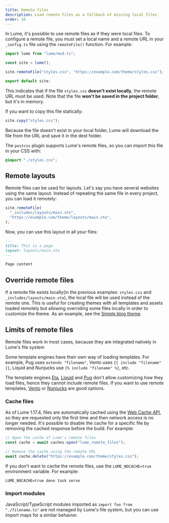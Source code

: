 ```yaml
---
title: Remote files
description: Load remote files as a fallback of missing local files
order: 16
---
```


In Lume, it's possible to use remote files as if they were local files. To
configure a remote file, you must set a local name and a remote URL in your
`_config.ts` file using the `remoteFile()` function. For example:

```ts
import lume from "lume/mod.ts";

const site = lume();

site.remoteFile("styles.css", "https://example.com/theme/styles.css");

export default site;
```

This indicates that if the file `styles.css` **doesn't exist locally**, the
remote URL must be used. Note that the file **won't be saved in the project
folder**, but it's in memory.

If you want to copy this file statically:

```js
site.copy("styles.css");
```

Because the file doesn't exist in your local folder, Lume will download the file
from the URL and save it in the dest folder.

The `postcss` plugin supports Lume's remote files, so you can import this file
in your CSS with:

```css
@import "./styles.css";
```

## Remote layouts

Remote files can be used for layouts. Let's say you have several websites using
the same layout. Instead of repeating the same file in every project, you can
load it remotely:

```ts
site.remoteFile(
  "_includes/layouts/main.vto",
  "https://example.com/theme/layouts/main.vto",
);
```

Now, you can use this layout in all your files:

```md
---
title: This is a page
layout: layouts/main.vto
---

Page content
```

## Override remote files

If a remote file exists locally(in the previous examples: `styles.css` and
`_includes/layouts/main.vto`), the local file will be used instead of the remote
one. This is useful for creating themes with all templates and assets loaded
remotely but allowing overriding some files locally in order to customize the
theme. As an example, see the
[Simple blog theme](https://github.com/lumeland/theme-simple-blog).

## Limits of remote files

Remote files work in most cases, because they are integrated natively in Lume's
file system

Some template engines have their own way of loading templates. For example, Pug
uses `extends "filename"`, Vento uses `{{ include "filename" }}`, Liquid and
Nunjucks use `{% include "filename" %}`, etc.

The template engines [Eta](../../plugins/eta.md),
[Liquid](../../plugins/liquid.md) and [Pug](../../plugins/pug.md) don't allow
customizing how they load files, hence they cannot include remote files. If you
want to use remote templates, [Vento](../../plugins/vento.md) or
[Nunjucks](../../plugins/nunjucks.md) are good options.

### Cache files

As of Lume 1.17.4, files are automatically cached using the
[Web Cache API](https://developer.mozilla.org/en-US/docs/Web/API/Cache), so they
are requested only the first time and then network access is no longer needed.
It's possible to disable the cache for a specific file by removing the cached
response before the build. For example:

```ts
// Open the cache of Lume's remote files
const cache = await caches.open("lume_remote_files");

// Remove the cache using the remote URL
await cache.delete("https://example.com/theme/styles.css");
```

If you don't want to cache the remote files, use the `LUME_NOCACHE=true`
environment variable. For example:

```
LUME_NOCACHE=true deno task serve
```

### Import modules

JavaScript/TypeScript modules imported as `import foo from "./filename.ts"` are
not managed by Lume's file system, but you can use import maps for a similar
behavior.
